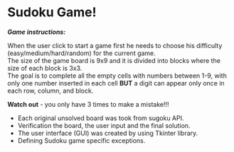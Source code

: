 # Sudoku Game!

***Game instructions:***<br/>

When the user click to start a game first he needs to choose his difficulty (easy/medium/hard/random) for the current game.<br/>
The size of the game board is 9x9 and it is divided into blocks where the size of each block is 3x3.<br/>
The goal is to complete all the empty cells with numbers between 1-9, with only one number inserted in each cell **BUT** a digit can appear only once in each row, column, and block.<br/>

**Watch out** - you only have 3 times to make a mistake!!!<br/>

- Each original unsolved board was took from sugoku API.
- Verification the board, the user input and the final solution.
- The user interface (GUI) was created by using Tkinter library.
- Defining Sudoku game specific exceptions.
